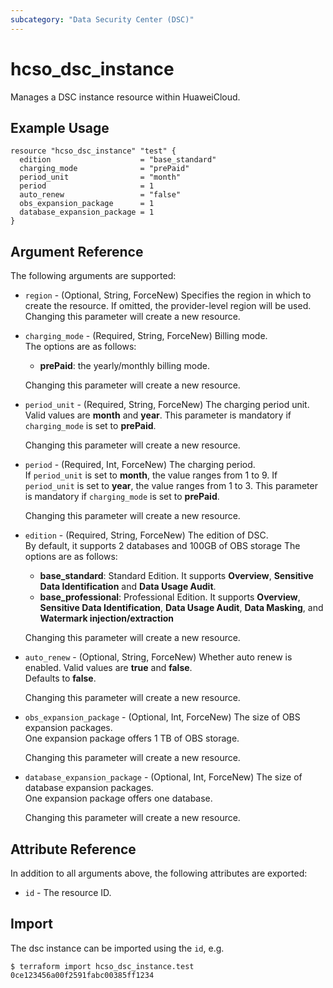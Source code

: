 ```yaml
---
subcategory: "Data Security Center (DSC)"
---
```


# hcso_dsc_instance

Manages a DSC instance resource within HuaweiCloud.  

## Example Usage

```hcl
resource "hcso_dsc_instance" "test" {
  edition                    = "base_standard"
  charging_mode              = "prePaid"
  period_unit                = "month"
  period                     = 1
  auto_renew                 = "false"
  obs_expansion_package      = 1
  database_expansion_package = 1
}
```

## Argument Reference

The following arguments are supported:

* `region` - (Optional, String, ForceNew) Specifies the region in which to create the resource.
  If omitted, the provider-level region will be used. Changing this parameter will create a new resource.

* `charging_mode` - (Required, String, ForceNew) Billing mode.  
  The options are as follows:
    + **prePaid**: the yearly/monthly billing mode.

  Changing this parameter will create a new resource.

* `period_unit` - (Required, String, ForceNew) The charging period unit.  
  Valid values are **month** and **year**. This parameter is mandatory if `charging_mode` is set to **prePaid**.

  Changing this parameter will create a new resource.

* `period` - (Required, Int, ForceNew) The charging period.  
  If `period_unit` is set to **month**, the value ranges from 1 to 9.
  If `period_unit` is set to **year**, the value ranges from 1 to 3.
  This parameter is mandatory if `charging_mode` is set to **prePaid**.

  Changing this parameter will create a new resource.

* `edition` - (Required, String, ForceNew) The edition of DSC.  
  By default, it supports 2 databases and 100GB of OBS storage
  The options are as follows:
    + **base_standard**: Standard Edition.
      It supports **Overview**, **Sensitive Data Identification** and **Data Usage Audit**.
    + **base_professional**: Professional Edition.
      It supports **Overview**, **Sensitive Data Identification**, **Data Usage Audit**, **Data Masking**,
      and **Watermark injection/extraction**

  Changing this parameter will create a new resource.

* `auto_renew` - (Optional, String, ForceNew) Whether auto renew is enabled. Valid values are **true** and **false**.  
  Defaults to **false**.  

  Changing this parameter will create a new resource.

* `obs_expansion_package` - (Optional, Int, ForceNew) The size of OBS expansion packages.  
  One expansion package offers 1 TB of OBS storage.

  Changing this parameter will create a new resource.

* `database_expansion_package` - (Optional, Int, ForceNew) The size of database expansion packages.  
  One expansion package offers one database.

  Changing this parameter will create a new resource.

## Attribute Reference

In addition to all arguments above, the following attributes are exported:

* `id` - The resource ID.

## Import

The dsc instance can be imported using the `id`, e.g.

```
$ terraform import hcso_dsc_instance.test 0ce123456a00f2591fabc00385ff1234
```
